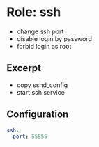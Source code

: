 Role: ssh
=========

- change ssh port
- disable login by password
- forbid login as root


Excerpt
-------

- copy sshd_config
- start ssh service


Configuration
-------------

```yaml
ssh:
  port: 55555
```


